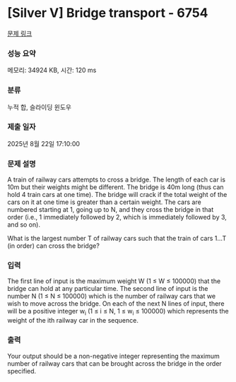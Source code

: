 # [Silver V] Bridge transport - 6754 

[문제 링크](https://www.acmicpc.net/problem/6754) 

### 성능 요약

메모리: 34924 KB, 시간: 120 ms

### 분류

누적 합, 슬라이딩 윈도우

### 제출 일자

2025년 8월 22일 17:10:00

### 문제 설명

<p>A train of railway cars attempts to cross a bridge. The length of each car is 10m but their weights might be different. The bridge is 40m long (thus can hold 4 train cars at one time). The bridge will crack if the total weight of the cars on it at one time is greater than a certain weight. The cars are numbered starting at 1, going up to N, and they cross the bridge in that order (i.e., 1 immediately followed by 2, which is immediately followed by 3, and so on).</p>

<p>What is the largest number T of railway cars such that the train of cars 1...T (in order) can cross the bridge?</p>

### 입력 

 <p>The first line of input is the maximum weight W (1 ≤ W ≤ 100000) that the bridge can hold at any particular time. The second line of input is the number N (1 ≤ N ≤ 100000) which is the number of railway cars that we wish to move across the bridge. On each of the next N lines of input, there will be a positive integer w<sub>i</sub> (1 ≤ i ≤ N, 1 ≤ w<sub>i</sub> ≤ 100000) which represents the weight of the ith railway car in the sequence.</p>

### 출력 

 <p>Your output should be a non-negative integer representing the maximum number of railway cars that can be brought across the bridge in the order specified.</p>

